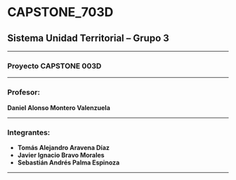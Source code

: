 #  CAPSTONE_703D  
##  Sistema Unidad Territorial – Grupo 3  

---

###  Proyecto  CAPSTONE 003D

---

### Profesor:  
**Daniel Alonso Montero Valenzuela**

---

### Integrantes: 

- **Tomás Alejandro Aravena Díaz**  
- **Javier Ignacio Bravo Morales**  
- **Sebastián Andrés Palma Espinoza**  

---
